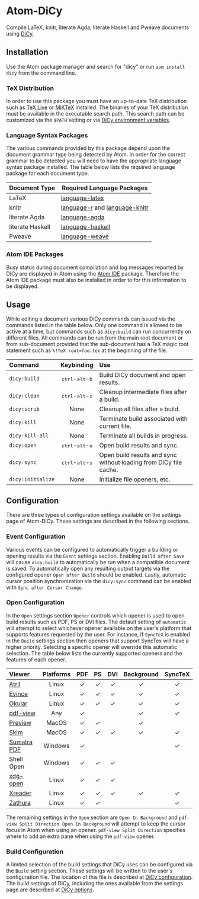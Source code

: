 # Atom-DiCy

Compile LaTeX, knitr, literate Agda, literate Haskell and Pweave documents using
[DiCy][].

## Installation

Use the Atom package manager and search for "dicy" or run `apm install dicy`
from the command line.

### TeX Distribution

In order to use this package you must have an up-to-date TeX distribution such
as [TeX Live][] or [MiKTeX][] installed. The binaries of your TeX distribution
must be available in the executable search path. This search path can be
customized via the `$PATH` setting or via [DiCy environment variables][].

### Language Syntax Packages

The various commands provided by this package depend upon the document grammar
type being detected by Atom. In order for the correct grammar to be detected you
will need to have the appropriate language syntax package installed. The table
below lists the required language package for each document type.

| Document Type    | Required Language Packages            |
| ---------------- | ------------------------------------- |
| LaTeX            | [language-latex][]                    |
| knitr            | [language-r][] and [language-knitr][] |
| literate Agda    | [language-agda][]                     |
| literate Haskell | [language-haskell][]                  |
| Pweave           | [language-weave][]                    |

### Atom IDE Packages

Busy status during document compilation and log messages reported by DiCy are
displayed in Atom using the [Atom IDE][] package. Therefore the Atom IDE package
must also be installed in order to for this information to be displayed.

## Usage

While editing a document various DiCy commands can issued via the commands
listed in the table below. Only one command is allowed to be active at a time,
but commands such as `dicy:build` can run concurrently on different files. All
commands can be run from the main root document or from sub-document provided
that the sub-document has a TeX magic root statement such as
`%!TeX root=foo.tex` at the beginning of the file.

| Command           |                  Keybinding                 | Use                                                               |
| :---------------- | :-----------------------------------------: | :---------------------------------------------------------------- |
| `dicy:build`      | <kbd>ctrl</kbd>-<kbd>alt</kbd>-<kbd>b</kbd> | Build DiCy document and open results.                             |
| `dicy:clean`      | <kbd>ctrl</kbd>-<kbd>alt</kbd>-<kbd>c</kbd> | Cleanup intermediate files after a build.                         |
| `dicy:scrub`      |                     None                    | Cleanup all files after a build.                                  |
| `dicy:kill`       |                     None                    | Terminate build associated with current file.                     |
| `dicy:kill-all`   |                     None                    | Terminate all builds in progress.                                 |
| `dicy:open`       | <kbd>ctrl</kbd>-<kbd>alt</kbd>-<kbd>o</kbd> | Open build results and sync.                                      |
| `dicy:sync`       | <kbd>ctrl</kbd>-<kbd>alt</kbd>-<kbd>s</kbd> | Open build results and sync without loading from DiCy file cache. |
| `dicy:initialize` |                     None                    | Initialize file openers, etc.                                     |

## Configuration

There are three types of configuration settings available on the settings page
of Atom-DiCy. These settings are described in the following sections.

### Event Configuration

Various events can be configured to automatically trigger a building or opening
results via the `Event` settings section. Enabling `Build after Save` will cause
`dicy:build` to automatically be run when a compatible document is saved. To
automatically open any resulting output targets via the configured opener
`Open after Build` should be enabled. Lastly, automatic cursor position
synchronization via the `dicy:sync` command can be enabled with
`Sync after Cursor Change`.

### Open Configuration

In the `Open` settings section `Opener` controls which opener is used to open
build results such as PDF, PS or DVI files. The default setting of `automatic`
will attempt to select whichever opener available on the user's platform that
supports features requested by the user. For instance, if `SyncTeX` is enabled
in the `Build` settings section then openers that support SyncTex will have a
higher priority. Selecting a specific opener will override this automatic
selection. The table below lists the currently supported openers and the
features of each opener.

| Viewer        | Platforms | PDF |  PS | DVI | Background | SyncTeX |
| :------------ | :-------: | :-: | :-: | :-: | :--------: | :-----: |
| [Atril]       |   Linux   |  ✓  |  ✓  |  ✓  |      ✓     |    ✓    |
| [Evince]      |   Linux   |  ✓  |  ✓  |  ✓  |      ✓     |    ✓    |
| [Okular]      |   Linux   |  ✓  |  ✓  |  ✓  |      ✓     |    ✓    |
| [pdf-view]    |    Any    |  ✓  |     |     |      ✓     |    ✓    |
| [Preview]     |   MacOS   |  ✓  |  ✓  |     |      ✓     |         |
| [Skim]        |   MacOS   |  ✓  |  ✓  |  ✓  |      ✓     |    ✓    |
| [Sumatra PDF] |  Windows  |  ✓  |     |     |            |    ✓    |
| Shell Open    |  Windows  |  ✓  |  ✓  |  ✓  |            |         |
| [xdg-open]    |   Linux   |  ✓  |  ✓  |  ✓  |            |         |
| [Xreader]     |   Linux   |  ✓  |  ✓  |  ✓  |      ✓     |    ✓    |
| [Zathura]     |   Linux   |  ✓  |  ✓  |     |            |    ✓    |

The remaining settings in the `Open` section are `Open In Background` and
`pdf-view Split Direction`. `Open In Background` will attempt to keep the
cursor focus in Atom when using an opener. `pdf-view Split Direction` specifies
where to add an extra pane when using the `pdf-view` opener.

### Build Configuration

A limited selection of the build settings that DiCy uses can be configured via
the `Build` setting section. These settings will be written to the user's
configuration file. The location of this file is described at
[DiCy configuration][]. The build settings of DiCy, including the ones available
from the settings page are described at [DiCy options][].

[Atom IDE]: https://ide.atom.io/

[Atril]: http://mate-desktop.com/#atril

[DiCy configuration]: https://yitzchak.github.io/dicy/configuration

[DiCy environment variables]: https://yitzchak.github.io/dicy/options#environment-variables

[DiCy options]: https://yitzchak.github.io/dicy/options

[DiCy]: https://yitzchak.github.io/dicy/

[Evince]: https://wiki.gnome.org/Apps/Evince

[language-agda]: https://atom.io/packages/language-agda

[language-haskell]: https://atom.io/packages/language-haskell

[language-knitr]: https://atom.io/packages/language-knitr

[language-latex]: https://atom.io/packages/language-latex

[language-r]: https://atom.io/packages/language-r

[language-weave]: https://atom.io/packages/language-weave

[MiKTeX]: http://miktex.org/

[Okular]: https://okular.kde.org/

[pdf-view]: https://atom.io/packages/pdf-view

[Preview]: https://support.apple.com/en-us/HT201740

[Skim]: http://skim-app.sourceforge.net/

[Sumatra PDF]: http://www.sumatrapdfreader.org/free-pdf-reader.html

[TeX Live]: https://www.tug.org/texlive/

[xdg-open]: https://linux.die.net/man/1/xdg-open

[Xreader]: https://github.com/linuxmint/xreader

[Zathura]: https://github.com/pwmt/zathura
